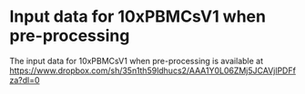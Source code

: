 # Input data for 10xPBMCsV1 when pre-processing
The input data for 10xPBMCsV1 when pre-processing is available at https://www.dropbox.com/sh/35n1th59ldhucs2/AAA1Y0L06ZMj5JCAVjlPDFfza?dl=0